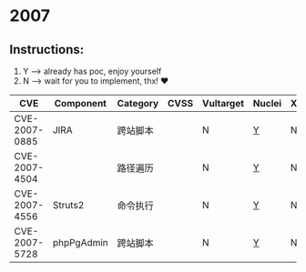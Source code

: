 # 2007

## Instructions:

1. Y --> already has poc, enjoy yourself
2. N --> wait for you to implement, thx! :heart:

| CVE | Component | Category | CVSS | Vultarget | Nuclei | Xray | pocsuite2 | pocsuite3 | goby | others |
|-----|-----------|----------|------|-----------|--------|------|-----------|-----------|------|--------|
| CVE-2007-0885 | JIRA | 跨站脚本 |  | N | [Y](CVE-2007-0885/poc/nuclei/) | N | N | N | N | [Y](CVE-2007-0885/poc/others/) |
| CVE-2007-4504 |  | 路径遍历 |  | N | [Y](CVE-2007-4504/poc/nuclei/) | N | N | N | N | [Y](CVE-2007-4504/poc/others/) |
| CVE-2007-4556 | Struts2 | 命令执行 |  | N | [Y](CVE-2007-4556/poc/nuclei/) | N | N | N | N | N |
| CVE-2007-5728 | phpPgAdmin | 跨站脚本 |  | N | [Y](CVE-2007-5728/poc/nuclei/) | N | N | N | N | [Y](CVE-2007-5728/poc/others/) |
